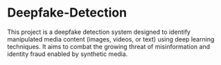 # Deepfake-Detection
This project is a deepfake detection system designed to identify manipulated media content (images, videos, or text) using deep learning techniques. It aims to combat the growing threat of misinformation and identity fraud enabled by synthetic media.
